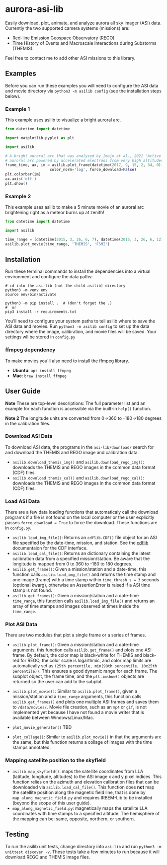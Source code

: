 # aurora-asi-lib
Easily download, plot, animate, and analyze aurora all sky imager (ASI) data. Currently the two supported camera systems (missions) are: 
* Red-line Emission Geospace Observatory (REGO)
* Time History of Events and Macroscale Interactions during Substorms (THEMIS).

Feel free to contact me to add other ASI missions to this library.

## Examples
Before you can run these examples you will need to configure the ASI data and movie directory via ```python3 -m asilib config``` (see the installation steps below).

### Example 1
This example uses asilib to visualize a bright auroral arc.
```python
from datetime import datetime

import matplotlib.pyplot as plt

import asilib

# A bright auroral arc that was analyzed by Imajo et al., 2021 "Active 
# auroral arc powered by accelerated electrons from very high altitudes"
frame_time, ax, im = asilib.plot_frame(datetime(2017, 9, 15, 2, 34, 0), 'THEMIS', 'RANK', 
                    color_norm='log', force_download=False)
plt.colorbar(im)
ax.axis('off')
plt.show()
```

### Example 2
This example uses asilib to make a 5 minute movie of an auroral arc brightening right as a meteor burns up at zenith!

```python
from datetime import datetime

import asilib

time_range = (datetime(2015, 3, 26, 6, 7), datetime(2015, 3, 26, 6, 12))
asilib.plot_movie(time_range, 'THEMIS', 'FSMI')
```

## Installation
Run these terminal commands to install the dependencies into a virtual environment and configure the data paths:

```shell
# cd into the asi-lib (not the child asilib) directory
python3 -m venv env
source env/bin/activate

python3 -m pip install .  # (don't forget the .)
#  or 
pip3 install -r requirements.txt
```

You'll need to configure your system paths to tell asilib where to save the ASI data and movies. Run ```python3 -m asilib config``` to set up the data directory where the image, calibration, and movie files will be saved. Your settings wll be stored in `config.py`

### ffmpeg dependency
To make  movies you'll also need to install the ffmpeg library.
 - **Ubuntu**: ```apt install ffmpeg```
 - **Mac**: ```brew install ffmpeg```

## User Guide
**Note** These are top-level descriptions: The full parameter list and an example for each function is accessible via the built-in ```help()``` function. 

**Note 2** The longitude units are converted from 0->360 to -180->180 degrees in the calibration files.

### Download ASI Data
To download ASI data, the programs in the ```asi-lib/download/``` search for and download the THEMIS and REGO image and calibration data.

* `asilib.download_themis_img()` and `asilib.download_rego_img()`: downloads the THEMIS and REGO images in the common data format (CDF) files.
* `asilib.download_themis_cal()` and `asilib.download_rego_cal()`: downloads the THEMIS and REGO images in the common data format (CDF) files.

### Load ASI Data
There are a few data loading functions that automaticaly call the download programs if a file is not found on the local computer or the user explicitly passes ```force_download = True``` to force the download. These functions are in `config.py`.

* `asilib.load_img_file()`: Returns an `cdflib.CDF()` file object for an ASI
file specified by the date-time, mission, and station. See the [cdflib](https://github.com/MAVENSDC/cdflib) documentaion for the CDF interface.
* `asilib.load_cal_file()`: Returns an dictionary containing the latest calibration data from a specified mission/station. Be aware that the longitude is mapped from 0 to 360 to -180 to 180 degrees.
* `asilib.get_frame()`: Given a mission/station and a date-time, this function calls `asilib.load_img_file()` and returns the time stamp and one image (frame) with a time stamp within ```time_thresh_s = 3``` seconds (optional kwarg), otherwise an AssertionError is raised if a ASI time stamp is not found.
* `asilib.get_frames()`: Given a mission/station and a date-time ```time_range```, this function calls `asilib.load_img_file()` and returns an array of time stamps and images observed at times inside the ```time_range```.

### Plot ASI Data
There are two modules that plot a single frame or a series of frames.

* `asilib.plot_frame()`: Given a mission/station and a date-time arguments, this function calls `asilib.get_frame()` and plots one ASI frame. By default, the color map is black-white for THEMIS and black-red for REGO, the color scale is logarthmic, and color map limits are automatically set as ```(25th percentile, min(98th percentile, 10x25th percentile))```. This ensures a good dynamic range for each frame. The subplot object, the frame time, and the ```plt.imshow()``` objects are returned so the user can add to the subplot.

* `asilib.plot_movie()`: Similar to `asilib.plot_frame()`, given a mission/station and a ```time_range``` arguments, this function calls `asilib.get_frames()` and plots one multiple ASI frames and saves them to ```/data/movies/```. Movie file creation, such as an `mp4` or `gif`, is not implemented yet because I have not found a movie writer that is available between Windows/Linux/Mac.

* `plot_movie_generator()` TBD

* `plot_collage()`: Similar to `asilib.plot_movie()` in that the arguments are the same, but this function returns a collage of images with the time stamps annotated.

### Mapping satellite position to the skyfield
* `asilib.map_skyfield()`: maps the satellite coordinates from LLA (latitude, longitude, altitudes) to the ASI image x and y pixel indices. This function relies on the azimuth and elevation calibration files that can be downloaded via `asilib.load_cal_file()`. This function does **not** map the satellite position along the magnetic field line, that is done by `map_along_magnetic_field.py` and requires IRBEM-Lib to be installed (beyond the scope of this user guide).
* `map_along_magnetic_field.py`: magnetically maps the satellite LLA coordinates with time stamps to a specified altitude. The hemisphere of the mapping can be: same, opposite, northern, or southern. 

## Testing
To run the asilib unit tests, change directory into `asi-lib` and run ```python3 -m unittest discover -v```. These tests take a few minutes to run because it will download REGO and THEMIS image files.
